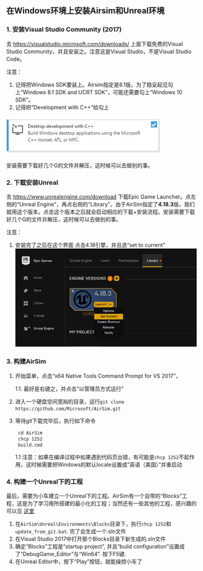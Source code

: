 ## 在Windows环境上安装Airsim和Unreal环境

### 1. 安装Visual Studio Community (2017)

去 https://visualstudio.microsoft.com/downloads/ 上面下载免费的Visual Studio Community，并且安装之。注意这是Visual Studio，不是Visual Studio Code。

注意：
1. 记得把Windows SDK要装上。Airsim指定是8.1版，为了稳妥起见勾上“Windows 8.1 SDK and UCRT SDK”，可能还需要勾上“Windows 10 SDK”。
1. 记得把“Development with C++”给勾上

![Visual Studio Installer Development with cplusplus](assets/vs_cplusplus.jpg)

安装需要下载好几个G的文件并解压，这时候可以去做别的事。

### 2. 下载安装Unreal

去 https://www.unrealengine.com/download 下载Epic Game Launcher。点左侧的“Unreal Engine”，再点右侧的“Library”。由于AirSim指定了**4.18.3**版，我们就用这个版本。点击这个版本之后就会启动相应的下载+安装流程。安装需要下载好几个G的文件并解压，这时候可以去做别的事。

注意：
1. 安装完了之后在这个界面 点击4.18引擎，并且选“set to current”
![Set Current](assets/unreal-set_current.jpg)

### 3. 构建AirSim

1. 开始菜单，点击“x64 Native Tools Command Prompt for VS 2017”，

    1.1. 最好是右键之，并点击“以管理员方式运行”
    
1. 进入一个硬盘空间宽裕的目录，运行`git clone https://github.com/Microsoft/AirSim.git`

1. 等待git下载完毕后，执行如下命令
    
        cd AirSim
        chcp 1252
        build.cmd
    
    1.1 注意：如果在编译过程中如果遇到代码页出错，有可能是`chcp 1252`不起作用，这时候需要把Windows的默认locale设置成“英语（美国）”并重启动

### 4. 构建一个Unreal下的工程

最后，需要为小车建立一个Unreal下的工程。AirSim有一个自带的“Blocks”工程，这是为了学习用所搭建的最小化的工程；当然还有一些其他的工程，感兴趣的可以见 [这里](https://github.com/Microsoft/AirSim/releases)

1. 在`AirSim\Unreal\Environments\Blocks`目录下，执行`chcp 1252`和`update_from_git.bat`. 完了会生成一个.sln文件
1. 在Visual Studio 2017中打开那个Blocks目录下新生成的.sln文件
3. 确定“Blocks”工程是“startup project”, 并且“build configuration”设置成了“DebugGame_Editor”与“Win64”. 按下F5键.
4. 在Unreal Editor中，按下“Play”按钮，就能操控小车了



